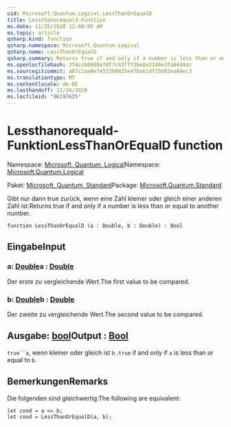 ```yaml
---
uid: Microsoft.Quantum.Logical.LessThanOrEqualD
title: Lessthanorequald-Funktion
ms.date: 11/25/2020 12:00:00 AM
ms.topic: article
qsharp.kind: function
qsharp.namespace: Microsoft.Quantum.Logical
qsharp.name: LessThanOrEqualD
qsharp.summary: Returns true if and only if a number is less than or equal to another number.
ms.openlocfilehash: 3f4ccb0888e7df7c43ff73be8a3140e3fa84d4dc
ms.sourcegitcommit: a87c1aa8e7453360025e47ba614f25b02ea84ec3
ms.translationtype: MT
ms.contentlocale: de-DE
ms.lasthandoff: 11/26/2020
ms.locfileid: "96197635"
---
```

# <a name="lessthanorequald-function"></a><span data-ttu-id="53766-102">Lessthanorequald-Funktion</span><span class="sxs-lookup"><span data-stu-id="53766-102">LessThanOrEqualD function</span></span>

<span data-ttu-id="53766-103">Namespace: [Microsoft. Quantum. Logical](xref:Microsoft.Quantum.Logical)</span><span class="sxs-lookup"><span data-stu-id="53766-103">Namespace: [Microsoft.Quantum.Logical](xref:Microsoft.Quantum.Logical)</span></span>

<span data-ttu-id="53766-104">Paket: [Microsoft. Quantum. Standard](https://nuget.org/packages/Microsoft.Quantum.Standard)</span><span class="sxs-lookup"><span data-stu-id="53766-104">Package: [Microsoft.Quantum.Standard](https://nuget.org/packages/Microsoft.Quantum.Standard)</span></span>


<span data-ttu-id="53766-105">Gibt nur dann true zurück, wenn eine Zahl kleiner oder gleich einer anderen Zahl ist.</span><span class="sxs-lookup"><span data-stu-id="53766-105">Returns true if and only if a number is less than or equal to another number.</span></span>

```qsharp
function LessThanOrEqualD (a : Double, b : Double) : Bool
```


## <a name="input"></a><span data-ttu-id="53766-106">Eingabe</span><span class="sxs-lookup"><span data-stu-id="53766-106">Input</span></span>

### <a name="a--double"></a><span data-ttu-id="53766-107">a: [Double](xref:microsoft.quantum.lang-ref.double)</span><span class="sxs-lookup"><span data-stu-id="53766-107">a : [Double](xref:microsoft.quantum.lang-ref.double)</span></span>

<span data-ttu-id="53766-108">Der erste zu vergleichende Wert.</span><span class="sxs-lookup"><span data-stu-id="53766-108">The first value to be compared.</span></span>


### <a name="b--double"></a><span data-ttu-id="53766-109">b: [Double](xref:microsoft.quantum.lang-ref.double)</span><span class="sxs-lookup"><span data-stu-id="53766-109">b : [Double](xref:microsoft.quantum.lang-ref.double)</span></span>

<span data-ttu-id="53766-110">Der zweite zu vergleichende Wert.</span><span class="sxs-lookup"><span data-stu-id="53766-110">The second value to be compared.</span></span>



## <a name="output--bool"></a><span data-ttu-id="53766-111">Ausgabe: [bool](xref:microsoft.quantum.lang-ref.bool)</span><span class="sxs-lookup"><span data-stu-id="53766-111">Output : [Bool](xref:microsoft.quantum.lang-ref.bool)</span></span>

<span data-ttu-id="53766-112">`true``a`, wenn kleiner oder gleich ist `b` .</span><span class="sxs-lookup"><span data-stu-id="53766-112">`true` if and only if `a` is less than or equal to `b`.</span></span>

## <a name="remarks"></a><span data-ttu-id="53766-113">Bemerkungen</span><span class="sxs-lookup"><span data-stu-id="53766-113">Remarks</span></span>

<span data-ttu-id="53766-114">Die folgenden sind gleichwertig:</span><span class="sxs-lookup"><span data-stu-id="53766-114">The following are equivalent:</span></span>

```Q#
let cond = a <= b;
let cond = LessThanOrEqualD(a, b);
```